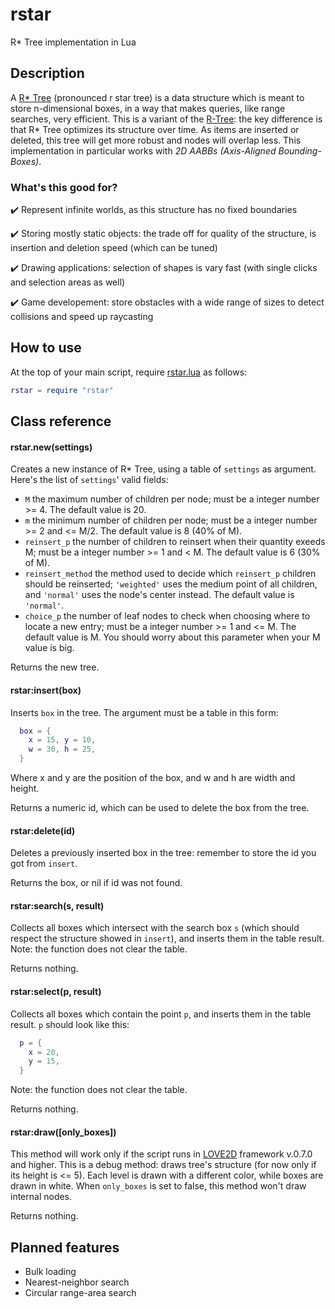 # rstar
R* Tree implementation in Lua
## Description
A [R* Tree](https://infolab.usc.edu/csci599/Fall2001/paper/rstar-tree.pdf) (pronounced r star tree) is a data structure which is meant to store n-dimensional boxes, in a way that makes queries, like range searches, very efficient.
This is a variant of the [R-Tree](http://www-db.deis.unibo.it/courses/SI-LS/papers/Gut84.pdf): the key difference is that R* Tree optimizes its structure over time. As items are inserted or deleted, this tree will get more robust and nodes will overlap less.
This implementation in particular works with *2D AABBs (Axis-Aligned Bounding-Boxes)*.

### What's this good for?
  :heavy_check_mark: Represent infinite worlds, as this structure has no fixed boundaries
  
  :heavy_check_mark: Storing mostly static objects: the trade off for quality of the structure, is insertion and deletion speed (which can be tuned)
  
  :heavy_check_mark: Drawing applications: selection of shapes is vary fast (with single clicks and selection areas as well)
  
  :heavy_check_mark: Game developement: store obstacles with a wide range of sizes to detect collisions and speed up raycasting

## How to use
At the top of your main script, require [rstar.lua](rstar.lua) as follows:

```lua
rstar = require "rstar"
```
## Class reference

#### rstar.new(settings)

Creates a new instance of R* Tree, using a table of `settings` as argument.
Here's the list of `settings`' valid fields:
* `M` the maximum number of children per node; must be a integer number >= 4. The default value is 20.
* `m` the minimum number of children per node; must be a integer number >= 2 and <= M/2. The default value is 8 (40% of M).
* `reinsert_p` the number of children to reinsert when their quantity exeeds M; must be a integer number >= 1 and < M. The default value is 6 (30% of M).
* `reinsert_method` the method used to decide which `reinsert_p` children should be reinserted; `'weighted'` uses the medium point of all children, and `'normal'` uses the node's center instead. The default value is `'normal'`.
* `choice_p` the number of leaf nodes to check when choosing where to locate a new entry; must be a integer number >= 1 and <= M. The default value is M. You should worry about this parameter when your M value is big.

Returns the new tree.

#### rstar:insert(box)

Inserts `box` in the tree. The argument must be a table in this form:
```lua
  box = {
    x = 15, y = 10,
    w = 30, h = 25,
  }
```
Where x and y are the position of the box, and w and h are width and height.

Returns a numeric id, which can be used to delete the box from the tree.

#### rstar:delete(id)

Deletes a previously inserted box in the tree: remember to store the id you got from `insert`.

Returns the box, or nil if id was not found.

#### rstar:search(s, result)

Collects all boxes which intersect with the search box `s` (which should respect the structure showed in `insert`), and inserts them in the table result.
Note: the function does not clear the table.

Returns nothing.

#### rstar:select(p, result)

Collects all boxes which contain the point `p`, and inserts them in the table result.
`p` should look like this:
```lua
  p = {
    x = 20, 
    y = 15,
  }
```
Note: the function does not clear the table.

Returns nothing.

#### rstar:draw([only_boxes])

This method will work only if the script runs in [LOVE2D](https://love2d.org/) framework v.0.7.0 and higher.
This is a debug method: draws tree's structure (for now only if its height is <= 5). Each level is drawn with a different color, while boxes are drawn in white.
When `only_boxes` is set to false, this method won't draw internal nodes.

Returns nothing.

## Planned features
- Bulk loading
- Nearest-neighbor search
- Circular range-area search
